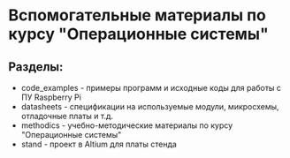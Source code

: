 # Вспомогательные материалы по курсу "Операционные системы"

## Разделы:
* code_examples - примеры программ и исходные коды для работы с ПУ Raspberry Pi
* datasheets - спецификации на используемые модули, микросхемы, отладочные платы и т.д.
* methodics - учебно-методические материалы по курсу "Операционные системы"
* stand - проект в Altium для платы стенда